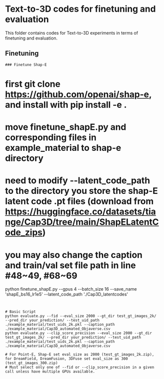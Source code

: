 # Text-to-3D codes for finetuning and evaluation
This folder contains codes for Text-to-3D experiments in terms of finetuning and evaluation. 

## Finetuning

```
### Finetune Shap-E
```
# first git clone https://github.com/openai/shap-e, and install with pip install -e .
# move finetune_shapE.py and corresponding files in example_material to shap-e directory
# need to modify --latent_code_path to the directory you store the shap-E latent code .pt files (download from https://huggingface.co/datasets/tiange/Cap3D/tree/main/ShapELatentCode_zips)
# you may also change the caption and train/val set file path in line #48~49, #68~69

python finetune_shapE.py --gpus 4 --batch_size 16 --save_name 'shapE_bs16_lr1e5' --latent_code_path './Cap3D_latentcodes'
```


# Basic Script
python evaluate.py --fid --eval_size 2000 --gt_dir test_gt_images_2k/ --pred_dir your_prediction/ --test_uid_path ./example_material/test_uids_2k.pkl --caption_path ./example_material/Cap3D_automated_Objaverse.csv
python evaluate.py --clip_score_precision --eval_size 2000 --gt_dir test_gt_images_2k/ --pred_dir your_prediction/ --test_uid_path ./example_material/test_uids_2k.pkl --caption_path ./example_material/Cap3D_automated_Objaverse.csv

# For Point-E, Shap-E set eval_size as 2000 (test_gt_images_2k.zip), for DreamField, DreamFusion, 3DFuse set eval_size as 300 (test_gt_images_300.zip)
# Must select only one of --fid or --clip_score_precision in a given call unless have multiple GPUs available. 
```
